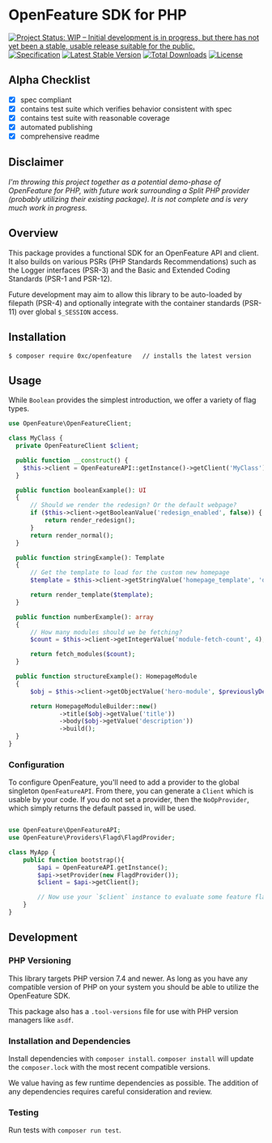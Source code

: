 # OpenFeature SDK for PHP

[![Project Status: WIP – Initial development is in progress, but there has not yet been a stable, usable release suitable for the public.](https://www.repostatus.org/badges/latest/wip.svg)](https://www.repostatus.org/#wip)
[![Specification](https://img.shields.io/static/v1?label=Specification&message=v0.4.0&color=yellow)](https://github.com/open-feature/spec/tree/v0.4.0)
[![Latest Stable Version](http://poser.pugx.org/0xc/openfeature/v)](https://packagist.org/packages/0xc/openfeature)
[![Total Downloads](http://poser.pugx.org/0xc/openfeature/downloads)](https://packagist.org/packages/0xc/openfeature)
[![License](http://poser.pugx.org/0xc/openfeature/license)](https://packagist.org/packages/0xc/openfeature)

## Alpha Checklist

- [x] spec compliant
- [x] contains test suite which verifies behavior consistent with spec
- [x] contains test suite with reasonable coverage
- [x] automated publishing
- [x] comprehensive readme

## Disclaimer

_I'm throwing this project together as a potential demo-phase of OpenFeature for PHP, with future work surrounding a Split PHP provider (probably utilizing their existing package). It is not complete and is very much work in progress._

## Overview

This package provides a functional SDK for an OpenFeature API and client. It also builds on various PSRs (PHP Standards Recommendations) such as the Logger interfaces (PSR-3) and the Basic and Extended Coding Standards (PSR-1 and PSR-12).

Future development may aim to allow this library to be auto-loaded by filepath (PSR-4) and optionally integrate with the container standards (PSR-11) over global `$_SESSION` access.

## Installation

```
$ composer require 0xc/openfeature   // installs the latest version
```

## Usage

While `Boolean` provides the simplest introduction, we offer a variety of flag types.

```php
use OpenFeature\OpenFeatureClient;

class MyClass {
  private OpenFeatureClient $client;

  public function __construct() {
    $this->client = OpenFeatureAPI::getInstance()->getClient('MyClass');
  }

  public function booleanExample(): UI
  {
      // Should we render the redesign? Or the default webpage? 
      if ($this->client->getBooleanValue('redesign_enabled', false)) {
          return render_redesign();
      }
      return render_normal();
  }

  public function stringExample(): Template
  {
      // Get the template to load for the custom new homepage
      $template = $this->client->getStringValue('homepage_template', 'default-homepage.html');

      return render_template($template);
  }

  public function numberExample(): array
  {
      // How many modules should we be fetching?
      $count = $this->client->getIntegerValue('module-fetch-count', 4);

      return fetch_modules($count);
  }

  public function structureExample(): HomepageModule
  {
      $obj = $this->client->getObjectValue('hero-module', $previouslyDefinedDefaultStructure);

      return HomepageModuleBuilder::new()
              ->title($obj->getValue('title'))
              ->body($obj->getValue('description'))
              ->build();
  }
}
```

### Configuration

To configure OpenFeature, you'll need to add a provider to the global singleton `OpenFeatureAPI`. From there, you can generate a `Client` which is usable by your code. If you do not set a provider, then the `NoOpProvider`, which simply returns the default passed in, will be used.

```php

use OpenFeature\OpenFeatureAPI;
use OpenFeature\Providers\Flagd\FlagdProvider;

class MyApp {
    public function bootstrap(){
        $api = OpenFeatureAPI.getInstance();
        $api->setProvider(new FlagdProvider());
        $client = $api->getClient();

        // Now use your `$client` instance to evaluate some feature flags!
    }
}
```

## Development

### PHP Versioning

This library targets PHP version 7.4 and newer. As long as you have any compatible version of PHP on your system you should be able to utilize the OpenFeature SDK.

This package also has a `.tool-versions` file for use with PHP version managers like `asdf`.

### Installation and Dependencies

Install dependencies with `composer install`. `composer install` will update the `composer.lock` with the most recent compatible versions.

We value having as few runtime dependencies as possible. The addition of any dependencies requires careful consideration and review.

### Testing

Run tests with `composer run test`.
